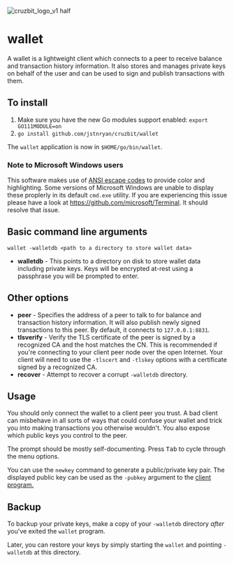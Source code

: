 ![cruzbit_logo_v1 half](https://user-images.githubusercontent.com/51346587/64493652-8ea93980-d237-11e9-8bee-681494eb365b.png)

# wallet

A wallet is a lightweight client which connects to a peer to receive balance and transaction history information.
It also stores and manages private keys on behalf of the user and can be used to sign and publish transactions with them.

## To install

1. Make sure you have the new Go modules support enabled: `export GO111MODULE=on`
2. `go install github.com/jstnryan/cruzbit/wallet`

The `wallet` application is now in `$HOME/go/bin/wallet`.

### Note to Microsoft Windows users

This software makes use of [ANSI escape codes](https://en.wikipedia.org/wiki/ANSI_escape_code) to provide color and highlighting. Some versions of Microsoft Windows are unable to display these proplerly in its default `cmd.exe` utility. If you are experiencing this issue please have a look at https://github.com/microsoft/Terminal. It should resolve that issue.

## Basic command line arguments

`wallet -walletdb <path to a directory to store wallet data>`

- **walletdb** - This points to a directory on disk to store wallet data including private keys. Keys will be encrypted at-rest using a passphrase you will be prompted to enter.

## Other options

- **peer** - Specifies the address of a peer to talk to for balance and transaction history information. It will also publish newly signed transactions to this peer. By default, it connects to `127.0.0.1:8831`.
- **tlsverify** - Verify the TLS certificate of the peer is signed by a recognized CA and the host matches the CN. This is recommended if you're connecting to your client peer node over the open Internet. Your client will need to use the `-tlscert` and `-tlskey` options with a certificate signed by a recognized CA.
- **recover** - Attempt to recover a corrupt `-walletdb` directory.

## Usage

You should only connect the wallet to a client peer you trust. A bad client can misbehave in all sorts of ways that could confuse your wallet and trick you into making transactions you otherwise wouldn't. You also expose which public keys you control to the peer.

The prompt should be mostly self-documenting. Press <kbd>Tab</kbd> to cycle through the menu options.

You can use the `newkey` command to generate a public/private key pair. The displayed public key can be used as the `-pubkey` argument to the [client program.](https://github.com/jstnryan/cruzbit/tree/master/client)

## Backup

To backup your private keys, make a copy of your `-walletdb` directory _after_ you've exited the `wallet` program.

Later, you can restore your keys by simply starting the `wallet` and pointing `-walletdb` at this directory.
